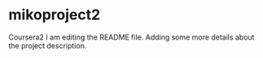 # mikoproject2
Coursera2
I am editing the README file. Adding some more details about the project description.
